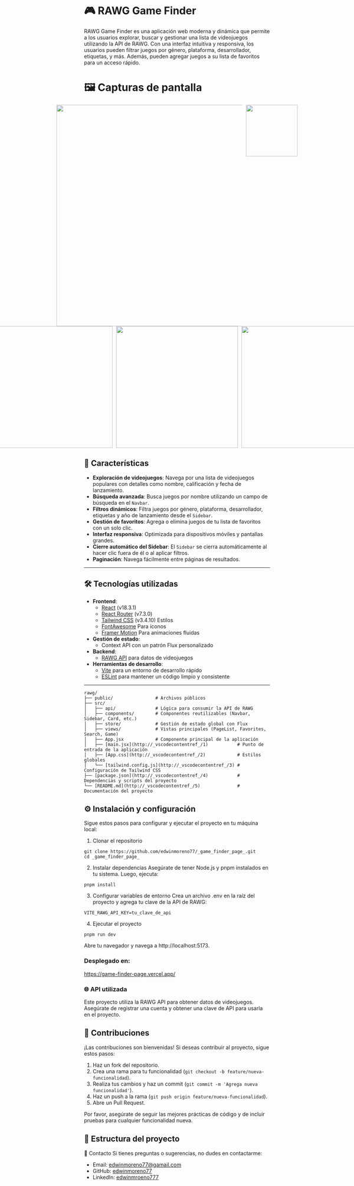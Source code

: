 # 🎮 RAWG Game Finder

RAWG Game Finder es una aplicación web moderna y dinámica que permite a los usuarios explorar, buscar y gestionar una lista de videojuegos utilizando la API de RAWG. Con una interfaz intuitiva y responsiva, los usuarios pueden filtrar juegos por género, plataforma, desarrollador, etiquetas, y más. Además, pueden agregar juegos a su lista de favoritos para un acceso rápido.

# 🖼️ Capturas de pantalla
<div style="display: flex; justify-content: center; gap: 10px;">
  <img src="https://github.com/edwinmoreno77/_game_finder_page_/blob/main/src/assets/homePage.webp" width="600"/>
  <img src="https://github.com/edwinmoreno77/_game_finder_page_/blob/main/src/assets/mobileHome.webp" width="140"/>
</div>

<div style="display: flex; justify-content: center; gap: 10px;">
  <img src="https://github.com/edwinmoreno77/_game_finder_page_/blob/main/src/assets/pageGame.webp" width="330"/>
  <img src="https://github.com/edwinmoreno77/_game_finder_page_/blob/main/src/assets/pageSearch.webp" width="330"/>
  <img src="https://github.com/edwinmoreno77/_game_finder_page_/blob/main/src/assets/favoritesPage.webp" width="330"/>
</div>


## 🚀 Características

- **Exploración de videojuegos**: Navega por una lista de videojuegos populares con detalles como nombre, calificación y fecha de lanzamiento.
- **Búsqueda avanzada**: Busca juegos por nombre utilizando un campo de búsqueda en el `Navbar`.
- **Filtros dinámicos**: Filtra juegos por género, plataforma, desarrollador, etiquetas y año de lanzamiento desde el `Sidebar`.
- **Gestión de favoritos**: Agrega o elimina juegos de tu lista de favoritos con un solo clic.
- **Interfaz responsiva**: Optimizada para dispositivos móviles y pantallas grandes.
- **Cierre automático del Sidebar**: El `Sidebar` se cierra automáticamente al hacer clic fuera de él o al aplicar filtros.
- **Paginación**: Navega fácilmente entre páginas de resultados.

---

## 🛠️ Tecnologías utilizadas

- **Frontend**:
  - [React](https://reactjs.org/) (v18.3.1)
  - [React Router](https://reactrouter.com/) (v7.3.0)
  - [Tailwind CSS](https://tailwindcss.com/) (v3.4.10) Estilos
  - [FontAwesome](https://fontawesome.com/) Para íconos
  - [Framer Motion](https://www.framer.com/motion/) Para animaciones fluidas
- **Gestión de estado**:
  - Context API con un patrón Flux personalizado
- **Backend**:
  - [RAWG API](https://rawg.io/apidocs) para datos de videojuegos
- **Herramientas de desarrollo**:
  - [Vite](https://vitejs.dev/) para un entorno de desarrollo rápido
  - [ESLint](https://eslint.org/) para mantener un código limpio y consistente

---

```plaintext
rawg/
├── public/                # Archivos públicos
├── src/
│   ├── api/               # Lógica para consumir la API de RAWG
│   ├── components/        # Componentes reutilizables (Navbar, Sidebar, Card, etc.)
│   ├── store/             # Gestión de estado global con Flux
│   ├── views/             # Vistas principales (PageList, Favorites, Search, Game)
│   ├── App.jsx            # Componente principal de la aplicación
│   ├── [main.jsx](http://_vscodecontentref_/1)           # Punto de entrada de la aplicación
│   ├── [App.css](http://_vscodecontentref_/2)            # Estilos globales
│   └── [tailwind.config.js](http://_vscodecontentref_/3) # Configuración de Tailwind CSS
├── [package.json](http://_vscodecontentref_/4)           # Dependencias y scripts del proyecto
└── [README.md](http://_vscodecontentref_/5)              # Documentación del proyecto
```


## ⚙️ Instalación y configuración

Sigue estos pasos para configurar y ejecutar el proyecto en tu máquina local:

1. Clonar el repositorio

```
git clone https://github.com/edwinmoreno77/_game_finder_page_.git
cd _game_finder_page_
```

2. Instalar dependencias
Asegúrate de tener Node.js y pnpm instalados en tu sistema. Luego, ejecuta:
```
pnpm install
```

3. Configurar variables de entorno
Crea un archivo .env en la raíz del proyecto y agrega tu clave de la API de RAWG:

```
VITE_RAWG_API_KEY=tu_clave_de_api
```

4. Ejecutar el proyecto

```
pnpm run dev
```

Abre tu navegador y navega a http://localhost:5173.

### Desplegado en:

https://game-finder-page.vercel.app/


### 🌐 API utilizada
Este proyecto utiliza la RAWG API para obtener datos de videojuegos. Asegúrate de registrar una cuenta y obtener una clave de API para usarla en el proyecto.

## 🤝 Contribuciones

¡Las contribuciones son bienvenidas! Si deseas contribuir al proyecto, sigue estos pasos:

1. Haz un fork del repositorio.
2. Crea una rama para tu funcionalidad (`git checkout -b feature/nueva-funcionalidad`).
3. Realiza tus cambios y haz un commit (`git commit -m 'Agrega nueva funcionalidad'`).
4. Haz un push a la rama (`git push origin feature/nueva-funcionalidad`).
5. Abre un Pull Request.

Por favor, asegúrate de seguir las mejores prácticas de código y de incluir pruebas para cualquier funcionalidad nueva.

## 📂 Estructura del proyecto


📧 Contacto
Si tienes preguntas o sugerencias, no dudes en contactarme:

- Email: edwinmoreno77@gamail.com
- GitHub: [edwinmoreno77](https://github.com/edwinmoreno77)
- LinkedIn: [edwinmroeno777](https://www.linkedin.com/in/edwinmoreno777/)
